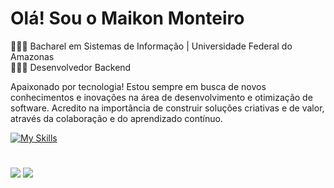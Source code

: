 # Olá! Sou o Maikon Monteiro
👨🏽‍🎓 Bacharel em Sistemas de Informação | Universidade Federal do Amazonas <br>
🧑🏽‍💻 Desenvolvedor Backend
<br>

Apaixonado por tecnologia! Estou sempre em busca de novos conhecimentos e inovações na área de desenvolvimento e otimização de software. Acredito na importância de construir soluções criativas e de valor, através da colaboração e do aprendizado contínuo.
<br>

[![My Skills](https://skillicons.dev/icons?i=js,typescript,git,docker,nodejs,mysql,mongodb,postgres,react)](https://skillicons.dev)

#
<div>
<a href = "mailto:maikonsm7@gmail.com"><img loading="lazy" src="https://img.shields.io/badge/Gmail-D14836?style=for-the-badge&logo=gmail&logoColor=white" target="_blank"></a>
<a href="https://www.linkedin.com/in/maikon-monteiro" target="_blank"><img loading="lazy" src="https://img.shields.io/badge/-LinkedIn-%230077B5?style=for-the-badge&logo=linkedin&logoColor=white" target="_blank"></a>   
</div>
          
          
          
          
          
